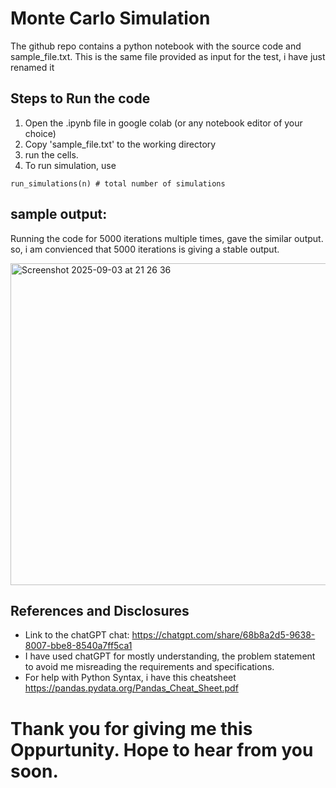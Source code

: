 # Monte Carlo Simulation
The github repo contains a python notebook with the source code and sample_file.txt. This is the same file provided as input for the test, i have just renamed it

## Steps to Run the code
1) Open the .ipynb file in google colab (or any notebook editor of your choice)
2) Copy 'sample_file.txt' to the working directory
3) run the cells.
4) To run simulation, use 
```
run_simulations(n) # total number of simulations
```

## sample output:
Running the code for 5000 iterations multiple times, gave the similar output. so, i am convienced that 5000 iterations is giving a stable output.

<img width="1256" height="515" alt="Screenshot 2025-09-03 at 21 26 36" src="https://github.com/user-attachments/assets/36edecc9-51ef-4d5c-a59e-92407679ab1f" />

## References and Disclosures
- Link to the chatGPT chat: https://chatgpt.com/share/68b8a2d5-9638-8007-bbe8-8540a7ff5ca1
- I have used chatGPT for mostly understanding, the problem statement to avoid me misreading the requirements and specifications.
- For help with Python Syntax, i have this cheatsheet https://pandas.pydata.org/Pandas_Cheat_Sheet.pdf

# Thank you for giving me this Oppurtunity. Hope to hear from you soon.
